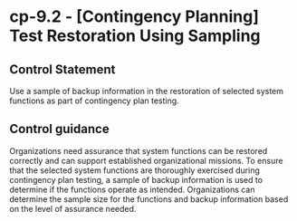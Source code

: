 # cp-9.2 - \[Contingency Planning\] Test Restoration Using Sampling

## Control Statement

Use a sample of backup information in the restoration of selected system functions as part of contingency plan testing.

## Control guidance

Organizations need assurance that system functions can be restored correctly and can support established organizational missions. To ensure that the selected system functions are thoroughly exercised during contingency plan testing, a sample of backup information is used to determine if the functions operate as intended. Organizations can determine the sample size for the functions and backup information based on the level of assurance needed.
